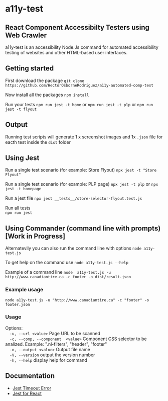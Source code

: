 # a11y-test
## React Component Accessibilty Testers using Web Crawler

a11y-test is an accessibility Node.Js command for automated accessibility testing of websites and other HTML-based user interfaces.

## Getting started
First download the package
`git clone https://github.com/HectorOsborneRodriguez/a11y-automated-comp-test`

Now install all the packages 
`npm install`

Run your  tests `npm run jest -t home` or `npm run jest -t plp` or `npm run jest -t flyout`


## Output
Running test scripts will  generate 1 x screenshot images and 1x `.json` file for eacth test inside the `dist` folder



## Using Jest
Run a single test scenario (for example: Store Flyout)
`npx jest -t "Store Flyout"`

Run a single test scenario (for example: PLP page)
`npx jest -t plp`
or
`npx jest -t homepage`

Run a jest file
`npx jest __tests__/store-selector-flyout.test.js`

Run all tests  
`npm run jest`




## Using Commander (command line with prompts) [Work in Progress]
Alternatevily you can also run the command line with options
`node a11y-test.js`

To get help on the command use
`node a11y-test.js --help`

Example of a command line
`node  a11y-test.js -u http://www.canadiantire.ca -c footer -o dist/result.json`

### Example usage
`node a11y-test.js -u "http://www.canadiantire.ca" -c "footer" -o footer.json`

### Usage
Options:  
`  -u, --url <value>`                 Page URL to be scanned  
`  -c, --comp, --component  <value>`  Component CSS selector to be analized. Example: ".nl-filters", "header", "footer"  
`  -o, --output <value>`              Output file name  
`  -V, --version`                     output the version number  
`  -h, --help`                        display help for command  



## Documentation
- [Jest Timeout Error](https://bobbyhadz.com/blog/jest-exceeded-timeout-of-5000-ms-for-test)
- [Jest for React](https://aaron-kt-berry.medium.com/a11y-testing-with-axe-core-eb074744e073)

